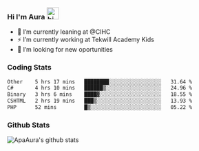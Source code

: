 ### Hi I'm Aura <img src="https://user-images.githubusercontent.com/1303154/88677602-1635ba80-d120-11ea-84d8-d263ba5fc3c0.gif" width="28px" alt="hi">

- 🔭 I’m currently leaning at @CIHC
- ⚡ I’m currently working at Tekwill Academy Kids
- 🤔 I’m looking for new oportunities


### Coding Stats

<!--START_SECTION:waka-->

```txt
Other    5 hrs 17 mins   ████████░░░░░░░░░░░░░░░░░   31.64 %
C#       4 hrs 10 mins   ██████▒░░░░░░░░░░░░░░░░░░   24.96 %
Binary   3 hrs 6 mins    ████▓░░░░░░░░░░░░░░░░░░░░   18.55 %
CSHTML   2 hrs 19 mins   ███▒░░░░░░░░░░░░░░░░░░░░░   13.93 %
PHP      52 mins         █▒░░░░░░░░░░░░░░░░░░░░░░░   05.22 %
```

<!--END_SECTION:waka-->

### Github Stats

![ApaAura's github stats](https://github-readme-stats.vercel.app/api?username=ApaAura&count_private=true&theme=tokyonight&hide=contribs,prs)
